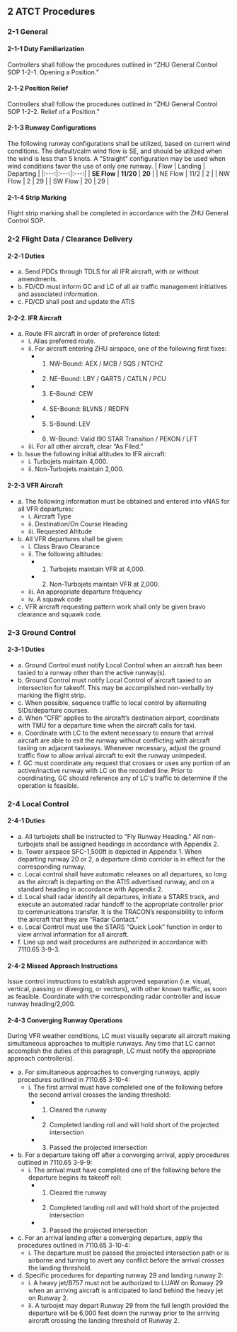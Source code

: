 ## 2 ATCT Procedures
### 2-1 General
#### 2-1-1 Duty Familiarization
Controllers shall follow the procedures outlined in “ZHU General Control SOP 1-2-1. Opening a Position.”
#### 2-1-2 Position Relief
Controllers shall follow the procedures outlined in “ZHU General Control SOP 1-2-2. Relief of a Position.”
#### 2-1-3 Runway Configurations
The following runway configurations shall be utilized, based on current wind conditions. The default/calm wind flow is SE, and should be utilized when the wind is less than 5 knots. A “Straight” configuration may be used when wind conditions favor the use of only one runway.
| Flow | Landing | Departing |
|:---:|:---:|:---:|
| **SE Flow** | **11/20** | **20** |
| NE Flow | 11/2 | 2 |
| NW Flow | 2 | 29 |
| SW Flow | 20 | 29 |
#### 2-1-4 Strip Marking
Flight strip marking shall be completed in accordance with the ZHU General Control SOP.
### 2-2 Flight Data / Clearance Delivery
#### 2-2-1 Duties
- a. Send PDCs through TDLS for all IFR aircraft, with or without amendments.
- b. FD/CD must inform GC and LC of all air traffic management initiatives and associated information.
- c. FD/CD shall post and update the ATIS
#### 2-2-2. IFR Aircraft
- a. Route IFR aircraft in order of preference listed:
  - i. Alias preferred route.
  - ii. For aircraft entering ZHU airspace, one of the following first fixes:
    - 1. NW-Bound: AEX / MCB / SQS / NTCHZ
    - 2. NE-Bound: LBY / GARTS / CATLN / PCU
    - 3. E-Bound: CEW
    - 4. SE-Bound: BLVNS / REDFN
    - 5. S-Bound: LEV
    - 6. W-Bound: Valid I90 STAR Transition / PEKON / LFT
  - iii. For all other aircraft, clear “As Filed.”
- b. Issue the following initial altitudes to IFR aircraft:
  - i. Turbojets maintain 4,000.
  - ii. Non-Turbojets maintain 2,000.
#### 2-2-3 VFR Aircraft
- a. The following information must be obtained and entered into vNAS for all VFR departures:
  - i. Aircraft Type
  - ii. Destination/On Course Heading
  - iii. Requested Altitude
- b. All VFR departures shall be given:
  - i. Class Bravo Clearance
  - ii. The following altitudes:
    - 1. Turbojets maintain VFR at 4,000.
    - 2. Non-Turbojets maintain VFR at 2,000.
  - iii. An appropriate departure frequency
  - iv. A squawk code
- c. VFR aircraft requesting pattern work shall only be given bravo clearance and squawk code.
### 2-3 Ground Control
#### 2-3-1 Duties
- a. Ground Control must notify Local Control when an aircraft has been taxied to a runway other than the active runway(s).
- b. Ground Control must notify Local Control of aircraft taxied to an intersection for takeoff. This may be accomplished non-verbally by marking the flight strip.
- c. When possible, sequence traffic to local control by alternating SIDs/departure courses.
- d. When “CFR” applies to the aircraft’s destination airport, coordinate with TMU for a departure time when the aircraft calls for taxi.
- e. Coordinate with LC to the extent necessary to ensure that arrival aircraft are able to exit the runway without conflicting with aircraft taxiing on adjacent taxiways. Whenever necessary, adjust the ground traffic flow to allow arrival aircraft to exit the runway unimpeded.
- f. GC must coordinate any request that crosses or uses any portion of an active/inactive runway with LC on the recorded line. Prior to coordinating, GC should reference any of LC's traffic to determine if the operation is feasible.
### 2-4 Local Control
#### 2-4-1 Duties
- a. All turbojets shall be instructed to “Fly Runway Heading.” All non-turbojets shall be assigned headings in accordance with Appendix 2.
- b. Tower airspace SFC-1,500ft is depicted in Appendix 1. When departing runway 20 or 2, a departure climb corridor is in effect for the corresponding runway.
- c. Local control shall have automatic releases on all departures, so long as the aircraft is departing on the ATIS advertised runway, and on a standard heading in accordance with Appendix 2.
- d. Local shall radar identify all departures, initiate a STARS track, and execute an automated radar handoff to the appropriate controller prior to communications transfer. It is the TRACON’s responsibility to inform the aircraft that they are “Radar Contact.”
- e. Local Control must use the STARS “Quick Look” function in order to view arrival information for all aircraft.
- f. Line up and wait procedures are authorized in accordance with 7110.65 3-9-3.
#### 2-4-2 Missed Approach Instructions
Issue control instructions to establish approved separation (i.e. visual, vertical, passing or diverging, or vectors), with other known traffic, as soon as feasible. Coordinate with the
corresponding radar controller and issue runway heading/2,000.
#### 2-4-3 Converging Runway Operations
During VFR weather conditions, LC must visually separate all aircraft making simultaneous approaches to multiple runways. Any time that LC cannot accomplish the duties of this paragraph, LC must notify the appropriate approach controller(s).
- a. For simultaneous approaches to converging runways, apply procedures outlined in 7110.65 3-10-4:
  - i. The first arrival must have completed one of the following before the second arrival crosses the landing threshold:
    - 1. Cleared the runway
    - 2. Completed landing roll and will hold short of the projected intersection
    - 3. Passed the projected intersection
- b. For a departure taking off after a converging arrival, apply procedures outlined in 7110.65 3-9-9:
  - i. The arrival must have completed one of the following before the departure begins its takeoff roll:
    - 1. Cleared the runway
    - 2. Completed landing roll and will hold short of the projected intersection
    - 3. Passed the projected intersection
- c. For an arrival landing after a converging departure, apply the procedures outlined in 7110.65 3-10-4:
  - i. The departure must be passed the projected intersection path or is airborne and turning to avert any conflict before the arrival crosses the landing threshold.
- d. Specific procedures for departing runway 29 and landing runway 2:
  - i. A heavy jet/B757 must not be authorized to LUAW on Runway 29 when an arriving aircraft is anticipated to land behind the heavy jet on Runway 2.
  - ii. A turbojet may depart Runway 29 from the full length provided the departure will be 6,000 feet down the runway prior to the arriving aircraft crossing the landing threshold of Runway 2.